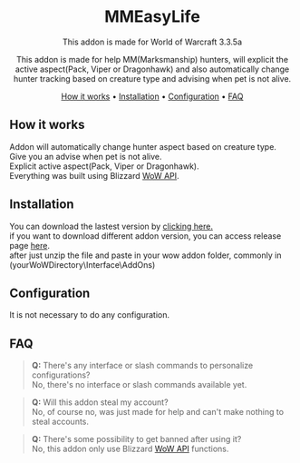 <div align="center">

# MMEasyLife
This addon is made for World of Warcraft 3.3.5a

This addon is made for help MM(Marksmanship) hunters, will explicit the active aspect(Pack, Viper or Dragonhawk) and also automatically change hunter tracking based on creature type and advising when pet is not alive.

[How it works](#how-it-works) •
[Installation](#installation) •
[Configuration](#configuration) •
[FAQ](#faq)

</div>

## How it works
Addon will automatically change hunter aspect based on creature type.</br>
Give you an advise when pet is not alive.</br>
Explicit active aspect(Pack, Viper or Dragonhawk).</br>
Everything was built using Blizzard <a href="https://wowpedia.fandom.com/wiki/World_of_Warcraft_API">WoW API</a>.</br>

## Installation
You can download the lastest version by <a href="!#">clicking here.</a></br>
if you want to download different addon version, you can access release page <a href="!#">here</a>.</br>
after just unzip the file and paste in your wow addon folder, commonly in (yourWoWDirectory\Interface\AddOns)

## Configuration
It is not necessary to do any configuration.

## FAQ

> <b>Q:</b> There's any interface or slash commands to personalize configurations?</br>
No, there's no interface or slash commands available yet.

> <b>Q:</b> Will this addon steal my account?</br>
No, of course no, was just made for help and can't make nothing to steal accounts.

> <b>Q:</b> There's some possibility to get banned after using it?</br>
No, this addon only use Blizzard <a href="https://wowpedia.fandom.com/wiki/World_of_Warcraft_API">WoW API</a> functions.
